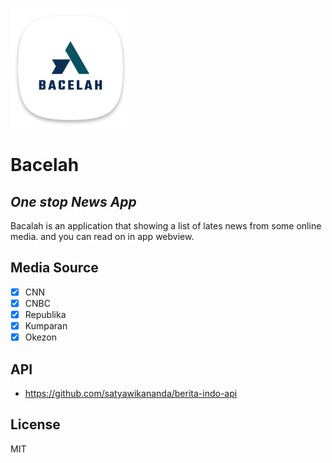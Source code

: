 ![alt text](/assets/launcher-icon/android/res/mipmap-xxxhdpi/ic_launcher.png?raw=true)

# Bacelah
## _One stop News App_

Bacalah is an application that showing a list of lates news from some online media. and you can read on in app webview.

## Media Source

- [x] CNN
- [x] CNBC
- [x] Republika
- [x] Kumparan
- [x] Okezon
 
## API
- https://github.com/satyawikananda/berita-indo-api

## License

MIT
